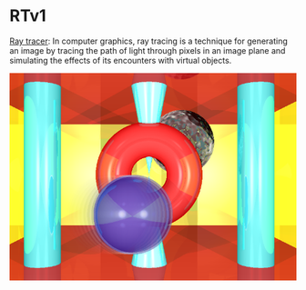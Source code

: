 # RTv1
<a href="https://en.wikipedia.org/wiki/Ray_tracing_(graphics)">Ray tracer</a>: In computer graphics, ray tracing is a technique for generating an image by tracing the path of light through pixels in an image plane and simulating the effects of its encounters with virtual objects.

<img src="https://github.com/atoulous/RTv1/blob/master/Screen%20Shot%202017-02-08%20at%2010.38.23%20AM.png"/>

